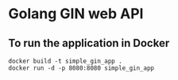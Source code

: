 # Golang GIN web API
## To run the application in Docker
```
docker build -t simple_gin_app .
docker run -d -p 8080:8080 simple_gin_app
```